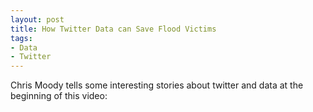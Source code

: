 ```yaml
---
layout: post
title: How Twitter Data can Save Flood Victims
tags: 
- Data
- Twitter
---
```

Chris Moody tells some interesting stories about twitter and data at the beginning of this video:

<div class="youtube" id="FeDVXCdUn6s" style="width: 560px; height: 315px;"></div>
<script src="/js/youtube.js"></script>
